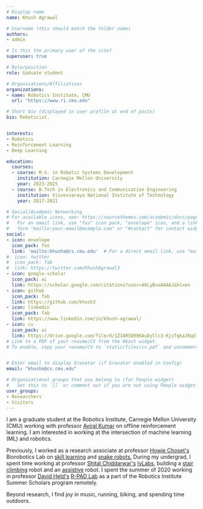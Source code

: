 ```yaml
---
# Display name
name: Khush Agrawal

# Username (this should match the folder name)
authors:
- admin

# Is this the primary user of the site?
superuser: true

# Role/position
role: Gaduate student

# Organizations/Affiliations
organizations:
- name: Robotics Institute, CMU
  url: "https://www.ri.cmu.edu"

# Short bio (displayed in user profile at end of posts)
bio: Roboticist.


interests:
- Robotics
- Reinforcement Learning
- Deep Learning

education:
  courses:
  - course: M.S. in Robotic Systems Development
    institution: Carnegie Mellon University
    year: 2023-2025
  - course: B.Tech in Electronics and Communication Engineering
    institution: Visvesvaraya National Institute of Technology
    year: 2017-2021

# Social/Academic Networking
# For available icons, see: https://sourcethemes.com/academic/docs/page-builder/#icons
#   For an email link, use "fas" icon pack, "envelope" icon, and a link in the
#   form "mailto:your-email@example.com" or "#contact" for contact widget.
social:
- icon: envelope
  icon_pack: fas
  link: 'mailto:khusha@cs.cmu.edu'  # For a direct email link, use "mailto:test@example.org".
#- icon: twitter
#  icon_pack: fab
#  link: https://twitter.com/KhushAgrawal3
- icon: google-scholar
  icon_pack: ai
  link: https://scholar.google.com/citations?user=46LyBvoAAAAJ&hl=en
- icon: github
  icon_pack: fab
  link: https://github.com/khush3
- icon: linkedin
  icon_pack: fab
  link: https://www.linkedin.com/in/khush-agrawal/
- icon: cv
  icon_pack: ai
  link: https://drive.google.com/file/d/1Z1AR5Q99KAuDyllc3-KjzTqkaJKqUlHy/view?usp=sharing
# Link to a PDF of your resume/CV from the About widget.
# To enable, copy your resume/CV to `static/files/cv.pdf` and uncomment the lines below.


# Enter email to display Gravatar (if Gravatar enabled in Config)
email: "khusha@cs.cmu.edu"

# Organizational groups that you belong to (for People widget)
#   Set this to `[]` or comment out if you are not using People widget.
user_groups:
- Researchers
- Visitors
---
```


I am a graduate student at the Robotics Institute, Carnegie Mellon University (CMU) working with professor [Aviral Kumar](https://aviralkumar2907.github.io) on offline reinforcement learning. I am interested in working at the intersection of machine learning (ML) and robotics.

<!-- I worked as a Research Associate at [Prof Howie Choset\'s](https://www.ri.cmu.edu/ri-faculty/howie-choset/) [Biorobotics Lab](http://biorobotics.ri.cmu.edu/) on two directions in reinforcement learning (RL). The former is skill learning - an intersection of model-based and model-free RL in a hierarchical / options setup. The latter involves developing exploration strategies for learning robot locomotion policies.
 -->

Previously, I worked as a research associate at professor [Howie Choset's](http://www.cs.cmu.edu/~choset/) Biorobotics Lab on [skill learning](./project/skill-learning) and [snake robots.](./project/snake-robot) During my undergrad, I spent time working at professor [Shital Chiddarwar's](http://mec.vnit.ac.in/people/sschiddarwar/) [IvLabs,](http://www.ivlabs.in/) building a [stair climbing](./publication/stair_climbing) robot and an [assistive](./publication/person_follower) robot. I spent the summer of 2020 working in professor [David Held's](https://www.ri.cmu.edu/ri-faculty/david-held/) [R-PAD Lab](https://r-pad.github.io/) as a part of the Robotics Institute Summer Scholars program remotely.

Beyond research, I find joy in music, running, biking, and spending time outdoors.